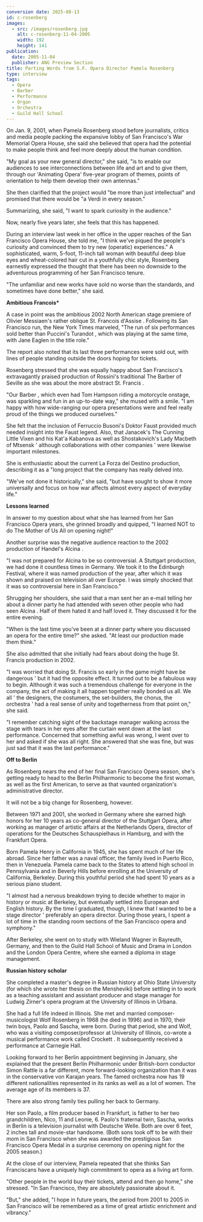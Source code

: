 ```yaml
---
conversion date: 2025-08-13
id: c-rosenberg
images:
  - src: /images/rosenberg.jpg
    alt: c-rosenberg-11-04-2005
    width: 192
    height: 141
publication:
  date: 2005-11-04
  publisher: ANG Preview Section
title: Parting Words from S.F. Opera Director Pamela Rosenberg
type: interview
tags:
  - Opera
  - Barber
  - Performance
  - Organ
  - Orchestra
  - Guild Hall School
---
```

On Jan. 9, 2001, when Pamela Rosenberg stood before journalists, critics and media people packing the expansive lobby of San Francisco's War Memorial Opera House, she said she believed that opera had the potential to make people think and feel more deeply about the human condition.

"My goal as your new general director," she said, "is to enable our audiences to see interconnections between life and art and to give them, through our 'Animating Opera' five-year program of themes, points of orientation to help them develop their own antennas."

She then clarified that the project would "be more than just intellectual" and promised that there would be "a Verdi in every season."

Summarizing, she said, "I want to spark curiosity in the audience."

Now, nearly five years later, she feels that this has happened.

During an interview last week in her office in the upper reaches of the San Francisco Opera House, she told me, "I think we've piqued the people's curiosity and convinced them to try new (operatic) experiences."
A sophisticated, warm, 5-foot, 11-inch tall woman with beautiful deep blue eyes and wheat-colored hair cut in a youthfully chic style, Rosenberg earnestly expressed the thought that there has been no downside to the adventurous programming of her San Francisco tenure.

"The unfamiliar and new works have sold no worse than the standards, and sometimes have done better," she said.

**Ambitious Francois\***

A case in point was the ambitious 2002 North American stage premiere of Olivier Messiaen's rather oblique  St. Francois d'Assise . Following its San Francisco run, the  New York Times  marveled, "The run of six performances sold better than Puccini's  Turandot , which was playing at the same time, with Jane Eaglen in the title role."

The report also noted that its last three performances were sold out, with lines of people standing outside the doors hoping for tickets.

Rosenberg stressed that she was equally happy about San Francisco's extravagantly praised production of Rossini's traditional  The Barber of Seville  as she was about the more abstract  St. Francis .

"Our  Barber , which even had Tom Hampson riding a motorcycle onstage, was sparkling and fun in an up-to-date way," she mused with a smile. "I am happy with how wide-ranging our opera presentations were and feel really proud of the things we produced ourselves."

She felt that the inclusion of Ferruccio Busoni's  Doktor Faust  provided much needed insight into the Faust legend. Also, that Janacek's  The Cunning Little Vixen  and his  Kat'a Kabanova  as well as Shostakovich's  Lady Macbeth of Mtsensk  ' although collaborations with other companies ' were likewise important milestones.

She is enthusiastic about the current  La Forza del Destino  production, describing it as a "long project that the company has really delved into.

"We've not done it historically," she said, "but have sought to show it more universally and focus on how war affects almost every aspect of everyday life."

**Lessons learned**

In answer to my question about what she has learned from her San Francisco Opera years, she grinned broadly and quipped, "I learned NOT to do  The Mother of Us All  on opening night!"

Another surprise was the negative audience reaction to the 2002 production of Handel's  Alcina .

"I was not prepared for  Alcina  to be so controversial. A Stuttgart production, we had done it countless times in Germany. We took it to the Edinburgh Festival, where it was named production of the year, after which it was shown and praised on television all over Europe. I was simply shocked that it was so controversial here in San Francisco."

Shrugging her shoulders, she said that a man sent her an e-mail telling her about a dinner party he had attended with seven other people who had seen  Alcina . Half of them hated it and half loved it. They discussed it for the entire evening.

"When is the last time you've been at a dinner party where you discussed an opera for the entire time?" she asked. "At least our production made them think."

She also admitted that she initially had fears about doing the huge  St. Francis  production in 2002.

"I was worried that doing  St. Francis  so early in the game might have be dangerous ' but it had the opposite effect. It turned out to be a fabulous way to begin. Although it was such a tremendous challenge for everyone in the company, the act of making it all happen together really bonded us all. We all ' the designers, the costumers, the set-builders, the chorus, the orchestra ' had a real sense of unity and togetherness from that point on," she said.

"I remember catching sight of the backstage manager walking across the stage with tears in her eyes after the curtain went down at the last performance. Concerned that something awful was wrong, I went over to her and asked if she was all right. She answered that she was fine, but was just sad that it was the last performance."

**Off to Berlin**

As Rosenberg nears the end of her final San Francisco Opera season, she's getting ready to head to the Berlin Philharmonic to become the first woman, as well as the first American, to serve as that vaunted organization's administrative director.

It will not be a big change for Rosenberg, however.

Between 1971 and 2001, she worked in Germany where she earned high honors for her 10 years as co-general director of the Stuttgart Opera, after working as manager of artistic affairs at the Netherlands Opera, director of operations for the Deutsches Schauspielhaus in Hamburg, and with the Frankfurt Opera.

Born Pamela Henry in California in 1945, she has spent much of her life abroad. Since her father was a naval officer, the family lived in Puerto Rico, then in Venezuela. Pamela came back to the States to attend high school in Pennsylvania and in Beverly Hills before enrolling at the University of California, Berkeley. During this youthful period she had spent 10 years as a serious piano student.

"I almost had a nervous breakdown trying to decide whether to major in history or music at Berkeley, but eventually settled into European and English history. By the time I graduated, though, I knew that I wanted to be a stage director ' preferably an opera director. During those years, I spent a lot of time in the standing room sections of the San Francisco opera and symphony."

After Berkeley, she went on to study with Wieland Wagner in Bayreuth, Germany, and then to the Guild Hall School of Music and Drama in London and the London Opera Centre, where she earned a diploma in stage management.

**Russian history scholar**

She completed a master's degree in Russian history at Ohio State University (for which she wrote her thesis on the Mensheviki) before settling in to work as a teaching assistant and assistant producer and stage manager for Ludwig Zirner's opera program at the University of Illinois in Urbana.

She had a full life indeed in Illinois. She met and married composer-musicologist Wolf Rosenberg in 1968 (he died in 1996) and in 1970, their twin boys, Paolo and Sascha, were born. During that period, she and Wolf, who was a visiting composer/professor at University of Illinois, co-wrote a musical performance work called  Crockett . It subsequently received a performance at Carnegie Hall.

Looking forward to her Berlin appointment beginning in January, she explained that the present Berlin Philharmonic under British-born conductor Simon Rattle is a far different, more forward-looking organization than it was in the conservative von Karajan years. The famed orchestra now has 19 different nationalities represented in its ranks as well as a lot of women. The average age of its members is 37.

There are also strong family ties pulling her back to Germany.

Her son Paolo, a film producer based in Frankfurt, is father to her two grandchildren, Nico, 11 and Leonie, 6. Paolo's fraternal twin, Sascha, works in Berlin is a television journalist with Deutsche Welle. Both are over 6 feet, 2 inches tall and movie-star handsome. (Both sons took off to be with their mom in San Francisco when she was awarded the prestigious San Francisco Opera Medal in a surprise ceremony on opening night for the 2005 season.)

At the close of our interview, Pamela repeated that she thinks San Franciscans have a uniquely high commitment to opera as a living art form.

"Other people in the world buy their tickets, attend and then go home," she stressed. "In San Francisco, they are absolutely passionate about it.

"But," she added, "I hope in future years, the period from 2001 to 2005 in San Francisco will be remembered as a time of great artistic enrichment and vibrancy."
